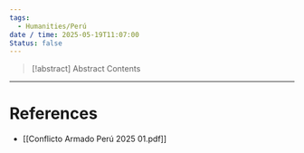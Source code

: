 ```yaml
---
tags:
  - Humanities/Perú
date / time: 2025-05-19T11:07:00
Status: false
---
```

> [!abstract] Abstract
> Contents

---

# References
- [[Conflicto Armado Perú 2025 01.pdf]]